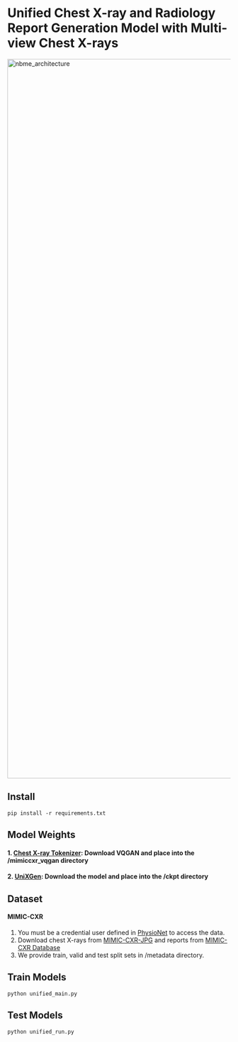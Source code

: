 # Unified Chest X-ray and Radiology Report Generation Model with Multi-view Chest X-rays

<img width="1626" alt="nbme_architecture" src="https://user-images.githubusercontent.com/123858584/226160635-ff47d23a-e35f-45ec-aeb0-06a823f50e5d.png">


## Install
~~~
pip install -r requirements.txt
~~~

## Model Weights

####  1. [Chest X-ray Tokenizer](https://drive.google.com/file/d/1CqlKoZQb5FQPUzSk3zanKnFP0qFVSiWu/view?usp=sharing): Download VQGAN and place into the /mimiccxr_vqgan directory
####  2. [UniXGen](https://drive.google.com/file/d/1qS3TFEjpPN-Tjjh6kLE2KElJri77M-Fq/view?usp=share_link): Download the model and place into the /ckpt directory

## Dataset

#### MIMIC-CXR
1. You must be a credential user defined in [PhysioNet](https://physionet.org/settings/credentialing/) to access the data.
2. Download chest X-rays from [MIMIC-CXR-JPG](https://physionet.org/content/mimic-cxr-jpg/2.0.0/) and reports from [MIMIC-CXR Database](https://physionet.org/content/mimic-cxr/2.0.0/)
3. We provide train, valid and test split sets in /metadata directory.


## Train Models

~~~
python unified_main.py
~~~

## Test Models

~~~
python unified_run.py
~~~
